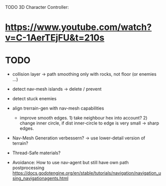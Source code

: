 TODO
3D Character Controller:

# https://www.youtube.com/watch?v=C-1AerTEjFU&t=210s

# TODO

- collision layer -> path smoothing only with rocks, not floor (or enemies ...)
- detect nav-mesh islands -> delete / prevent
- detect stuck enemies

- align trerrain-gen with nav-mesh capabilities

  - improve smooth edges. 1) take neighbour hex into account? 2) change inner circle, if dist inner-circle to edge is very small -> sharp edges.

- Nav-Mesh Generation verbessern? -> use lower-detail version of terrain?
- Thread-Safe materials?

- Avoidance:
  How to use nav-agent but still have own path postprocessing
  https://docs.godotengine.org/en/stable/tutorials/navigation/navigation_using_navigationagents.html
